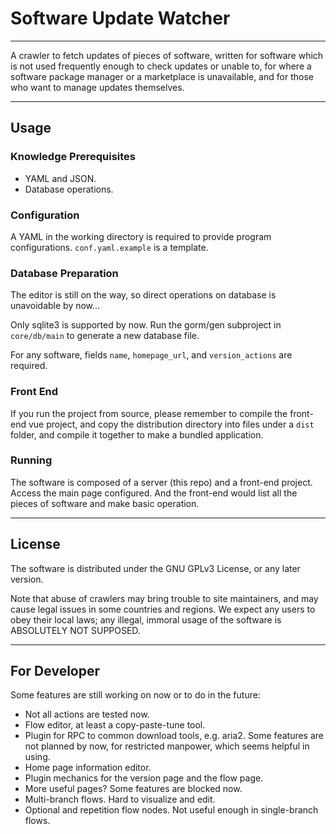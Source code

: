 # Software Update Watcher

---

A crawler to fetch updates of pieces of software,
written for software which is not used frequently enough to check updates or unable to,
for where a software package manager or a marketplace is unavailable,
and for those who want to manage updates themselves.

---

## Usage

### Knowledge Prerequisites

- YAML and JSON.
- Database operations.

### Configuration

A YAML in the working directory is required to provide program configurations.
`conf.yaml.example` is a template.

### Database Preparation

The editor is still on the way, so direct operations on database is unavoidable by now...

Only sqlite3 is supported by now.
Run the gorm/gen subproject in `core/db/main` to generate a new database file.

For any software, fields `name`, `homepage_url`, and `version_actions` are required.

### Front End

If you run the project from source, please remember to compile the front-end vue project,
and copy the distribution directory into files under a `dist` folder,
and compile it together to make a bundled application.

### Running

The software is composed of a server (this repo) and a front-end project.
Access the main page configured.
And the front-end would list all the pieces of software and make basic operation.



---

## License

The software is distributed under the GNU GPLv3 License,
or any later version.

Note that abuse of crawlers may bring trouble to site maintainers,
and may cause legal issues in some countries and regions.
We expect any users to obey their local laws;
any illegal, immoral usage of the software is ABSOLUTELY NOT SUPPOSED. 

---

## For Developer

Some features are still working on now or to do in the future:
- Not all actions are tested now.
- Flow editor, at least a copy-paste-tune tool.
- Plugin for RPC to common download tools, e.g. aria2.
Some features are not planned by now, for restricted manpower, which seems helpful in using.
- Home page information editor.
- Plugin mechanics for the version page and the flow page.
- More useful pages?
Some features are blocked now.
- Multi-branch flows. Hard to visualize and edit.
- Optional and repetition flow nodes. Not useful enough in single-branch flows.
